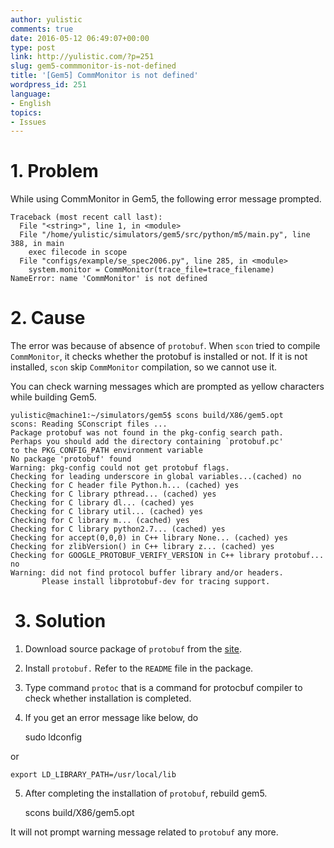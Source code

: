 ```yaml
---
author: yulistic
comments: true
date: 2016-05-12 06:49:07+00:00
type: post
link: http://yulistic.com/?p=251
slug: gem5-commmonitor-is-not-defined
title: '[Gem5] CommMonitor is not defined'
wordpress_id: 251
language:
- English
topics:
- Issues
---
```


# 1. Problem


While using CommMonitor in Gem5, the following error message prompted.

    
    Traceback (most recent call last):
      File "<string>", line 1, in <module>
      File "/home/yulistic/simulators/gem5/src/python/m5/main.py", line 388, in main
        exec filecode in scope
      File "configs/example/se_spec2006.py", line 285, in <module>
        system.monitor = CommMonitor(trace_file=trace_filename)
    NameError: name 'CommMonitor' is not defined




# 2. Cause


The error was because of absence of `protobuf`. When `scon` tried to compile `CommMonitor`, it checks whether the protobuf is installed or not. If it is not installed, `scon` skip `CommMonitor` compilation, so we cannot use it.

You can check warning messages which are prompted as yellow characters while building Gem5.

    
    yulistic@machine1:~/simulators/gem5$ scons build/X86/gem5.opt
    scons: Reading SConscript files ...
    Package protobuf was not found in the pkg-config search path.
    Perhaps you should add the directory containing `protobuf.pc'
    to the PKG_CONFIG_PATH environment variable
    No package 'protobuf' found
    Warning: pkg-config could not get protobuf flags.
    Checking for leading underscore in global variables...(cached) no
    Checking for C header file Python.h... (cached) yes
    Checking for C library pthread... (cached) yes
    Checking for C library dl... (cached) yes
    Checking for C library util... (cached) yes
    Checking for C library m... (cached) yes
    Checking for C library python2.7... (cached) yes
    Checking for accept(0,0,0) in C++ library None... (cached) yes
    Checking for zlibVersion() in C++ library z... (cached) yes
    Checking for GOOGLE_PROTOBUF_VERIFY_VERSION in C++ library protobuf... no
    Warning: did not find protocol buffer library and/or headers.
           Please install libprotobuf-dev for tracing support.




#  3. Solution


1) Download source package of `protobuf` from the [site](https://github.com/google/protobuf).

2) Install `protobuf.` Refer to the `README` file in the package.

3) Type command `protoc` that is a command for protocbuf compiler to check whether installation is completed.

4) If you get an error message like below, do

    
    sudo ldconfig


or

    
    export LD_LIBRARY_PATH=/usr/local/lib


5) After completing the installation of `protobuf`, rebuild gem5.

    
    scons build/X86/gem5.opt


It will not prompt warning message related to `protobuf` any more.


